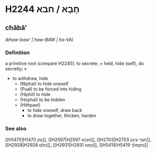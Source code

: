# H2244 חָבָא / חבא

## châbâʼ

_(khaw-baw' | haw-BAW | ha-VA)_

### Definition

a primitive root (compare H2245); to secrete; × held, hide (self), do secretly; v

- to withdraw, hide
  - (Niphal) to hide oneself
  - (Pual) to be forced into hiding
  - (Hiphil) to hide
  - (Hophal) to be hidden
  - (Hithpael)
    - to hide oneself, draw back
    - to draw together, thicken, harden

### See also

[[H1470|H1470 גוזן]], [[H2597|H2597 חנכא]], [[H2703|H2703 חצר עינון]], [[H2928|H2928 טלם]], [[H2931|H2931 טמא]], [[H5419|H5419 נתןמלך]]
